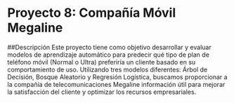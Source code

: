 # Proyecto 8: Compañía Móvil Megaline
##Descripción
Este proyecto tiene como objetivo desarrollar y evaluar modelos de aprendizaje automático para predecir qué tipo de plan de teléfono móvil (Normal o Ultra) preferiría un cliente basado en su comportamiento de uso. Utilizando tres modelos diferentes: Árbol de Decisión, Bosque Aleatorio y Regresión Logística, buscamos proporcionar a la compañía de telecomunicaciones Megaline información útil para mejorar la satisfacción del cliente y optimizar los recursos empresariales.
